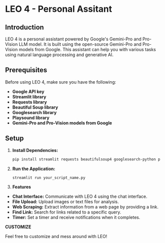 # LEO 4 - Personal Assitant

## Introduction
LEO 4 is a personal assistant powered by Google's Gemini-Pro and Pro-Vision LLM model. It is built using the open-source Gemini-Pro and Pro-Vision models from Google. This assistant can help you with various tasks using natural language processing and generative AI.

## Prerequisites
Before using LEO 4, make sure you have the following:
- **Google API key**
- **Streamlit library**
- **Requests library**
- **Beautiful Soup library**
- **Googlesearch library**
- **Playsound library**
- **Gemini-Pro and Pro-Vision models from Google**

## Setup
1. **Install Dependencies:**
   ```bash
   pip install streamlit requests beautifulsoup4 googlesearch-python playsound
2. **Run the Application:**
   ```bash
   streamlit run your_script_name.py
3. **Features**

- **Chat Interface:** Communicate with LEO 4 using the chat interface.
- **File Upload:** Upload images or text files for analysis.
- **Web Scraping:** Extract information from a web page by providing a link.
- **Find Link:** Search for links related to a specific query.
- **Timer:** Set a timer and receive notifications when it completes.

**CUSTOMIZE** 

Feel free to customize and mess around with LEO!
